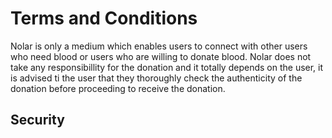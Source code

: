 # Terms and Conditions

Nolar is only a medium which enables users to connect with other users who need blood or users who are willing to donate blood.
Nolar does not take any responsibillity for the donation and it totally depends on the user, it is advised ti the user that they thoroughly check the authenticity of the donation before proceeding to receive the donation.





## Security

